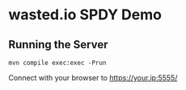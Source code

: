 wasted.io SPDY Demo
=======

## Running the Server

```
mvn compile exec:exec -Prun
```

Connect with your browser to https://your.ip:5555/


